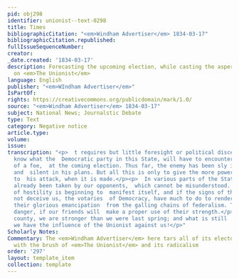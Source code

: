```yaml
---
pid: obj298
identifier: unionist--text-0298
title: Times
bibliographicCitation: "<em>Windham Advertiser</em> 1834-03-17"
bibliographicCitation.republished: 
fullIssueSequenceNumber: 
creator: 
_date.created: '1834-03-17'
description: Forecasting the upcoming election, while casting the aspersion of radicalism
  on <em>The Unionist</em>
language: English
publisher: "<em>WIndham Advertiser</em>"
IsPartOf: 
rights: https://creativecommons.org/publicdomain/mark/1.0/
source: "<em>Windham Advertiser</em> 1834-03-17"
subject: National News; Journalstic Debate
type: Text
category: Negative notice
article.type: 
volume: 
issue: 
transcription: "<p>  t requires but little foresight or political discernment, to
  know what the  Democratic party in this State, will have to encounter, in the shape
  of a foe,  at the coming election. Thus far, the enemy has been sly in his movements,
  and  silent in his plans. But all this is only to give the more power and effect
  to  his attack, when it is made.</p><p>  In various parts of the State, steps have
  already been taken by our opponents,  which cannot be misunderstood. The spirit
  of hostility is beginning to  manifest itself, and if the signs of the times do
  not deceive us, the votaries  of Democracy, have much to do to render permanent
  their glorious emancipation  from the galling chains of federalism. There is no
  danger, if our friends will  make a proper use of their strength.</p><p>  In this
  county, we are stronger than we were last spring; and what is still  more cheering,
  we have the influence of the Unionist against us!</p>"
Scholarly Notes: 
Commentary: The <em>Windham Advertiser</em> here tars all of its electoral opponents
  with the brush of <em>The Unionist</em> and its radicalism
order: '297'
layout: template_item
collection: template
---
```

